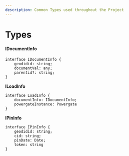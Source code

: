 ```yaml
---
description: Common Types used throughout the Project
---
```


# Types

#### IDocumentInfo

```text
interface IDocumentInfo {
    geodidid: string;
    documentVal: any;
    parentid?: string;
}
```

**ILoadInfo**

```text
interface LoadInfo {
    documentInfo: IDocumentInfo;
    powergateInstance: Powergate 
}
```

**IPinInfo**

```text
interface IPinInfo {
    geodidid: string;
    cid: string;
    pinDate: Date;
    token: string
} 
```

